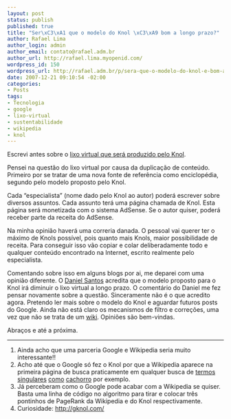 ```yaml
--- 
layout: post
status: publish
published: true
title: "Ser\xC3\xA1 que o modelo do Knol \xC3\xA9 bom a longo prazo?"
author: Rafael Lima
author_login: admin
author_email: contato@rafael.adm.br
author_url: http://rafael.lima.myopenid.com/
wordpress_id: 150
wordpress_url: http://rafael.adm.br/p/sera-que-o-modelo-do-knol-e-bom-a-longo-prazo/
date: 2007-12-21 09:10:54 -02:00
categories: 
- Posts
tags: 
- Tecnologia
- google
- lixo-virtual
- sustentabilidade
- wikipedia
- knol
---
```

Escrevi antes sobre o <a href="http://rafael.adm.br/p/knol-um-passo-do-google-contra-a-sustentabilidade/">lixo virtual que será produzido pelo Knol</a>.

Pensei na questão do lixo virtual por causa da duplicação de conteúdo. Primeiro por se tratar de uma nova fonte de referência como enciclopédia, segundo pelo modelo proposto pelo Knol.

Cada “especialista” (nome dado pelo Knol ao autor) poderá escrever sobre diversos assuntos. Cada assunto terá uma página chamada de Knol. Esta página será monetizada com o sistema AdSense. Se o autor quiser, poderá receber parte da receita do AdSense.

Na minha opinião haverá uma correria danada. O pessoal vai querer ter o máximo de Knols possível, pois quanto mais Knols, maior possibilidade de receita. Para conseguir isso vão copiar e colar deliberadamente todo e qualquer conteúdo encontrado na Internet, escrito realmente pelo especialista.

Comentando sobre isso em alguns blogs por ai, me deparei com uma opinião diferente. O <a href="http://danielsantos.org/arquivos/2007/12/17/knol-o-concorrente-google-da-wikipedia">Daniel Santos</a> acredita que o modelo proposto para o Knol irá diminuir o lixo virtual a longo prazo. O comentário do Daniel me fez pensar novamente sobre a questão.
Sinceramente não é o que acredito agora. Pretendo ler mais sobre o modelo do Knol e aguardar futuros posts do Google. Ainda não está claro os mecanismos de filtro e correções, uma vez que não se trata de um <a href="http://en.wikipedia.org/wiki/Wiki">wiki</a>.
Opiniões são bem-vindas.

Abraços e até a próxima.

***
<ol>
	<li>Ainda acho que uma parceria Google e Wikipedia seria muito interessante!!</li>
	<li>Acho até que o Google só fez o Knol por que a Wikipedia aparece na primeira página de busca praticamente em qualquer busca de <a href="http://www.google.com/search?q=termos">termos</a> <a href="http://www.google.com/search?hl=pt&q=singular">singulares</a> <a href="http://www.google.com/search?q=como">como</a> <a href="http://www.google.com/search?q=cachorro">cachorro</a> por exemplo.</li>
	<li>Já perceberam como o Google pode acabar com a Wikipedia se quiser. Basta uma linha de código no algoritmo para tirar e colocar três pontinhos de PageRank da Wikipedia e do Knol respectivamente.</li>
	<li>Curiosidade: <a href="http://gknol.com/">http://gknol.com/</a></li>
</ol>
